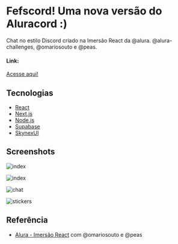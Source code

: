 
# Fefscord! Uma nova versão do Aluracord :)

Chat no estilo Discord criado na Imersão React da @alura. @alura-challenges, @omariosouto e @peas.

#### Link:
[Acesse aqui!]("https://aluracord-fer.netlify.app/")
## Tecnologias

- [React](https://pt-br.reactjs.org/)
- [Next.js](https://nextjs.org/)
- [Node.js](https://nodejs.org/en/)
- [Supabase](https://supabase.com/)
- [SkynexUI](https://storybook.skynexui.dev/?path=/story/introduction--page)
## Screenshots

![index](https://i.imgur.com/451xuDm.png)

![index](https://i.imgur.com/QFRuiPB.png)

![chat](https://i.imgur.com/P00S2Dh.png)

![stickers](https://i.imgur.com/vjlbPqA.png)

## Referência

 - [Alura - Imersão React](https://github.com/alura-challenges/aluracord-matrix) com @omariosouto e @peas

 
